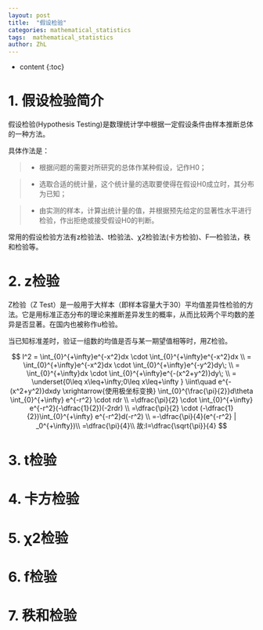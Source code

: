 ```yaml
---
layout: post
title:  "假设检验"
categories: mathematical_statistics
tags:  mathematical_statistics
author: ZhL
---
```


* content
{:toc}

# 1. 假设检验简介

假设检验(Hypothesis Testing)是数理统计学中根据一定假设条件由样本推断总体的一种方法。

具体作法是：

>- 根据问题的需要对所研究的总体作某种假设，记作H0；

>- 选取合适的统计量，这个统计量的选取要使得在假设H0成立时，其分布为已知；

>- 由实测的样本，计算出统计量的值，并根据预先给定的显著性水平进行检验，作出拒绝或接受假设H0的判断。

常用的假设检验方法有z检验法、t检验法、χ2检验法(卡方检验)、F—检验法，秩和检验等。

# 2. z检验

Z检验（Z Test）是一般用于大样本（即样本容量大于30）平均值差异性检验的方法。它是用标准正态分布的理论来推断差异发生的概率，从而比较两个平均数的差异是否显著。在国内也被称作u检验。

当已知标准差时，验证一组数的均值是否与某一期望值相等时，用Z检验。

$$ I^2 = \int_{0}^{+\infty}e^{-x^2}dx \cdot \int_{0}^{+\infty}e^{-x^2}dx \\
 = \int_{0}^{+\infty}e^{-x^2}dx \cdot \int_{0}^{+\infty}e^{-y^2}dy\; \\
 = \int_{0}^{+\infty}dx \cdot \int_{0}^{+\infty}e^{-(x^2+y^2)}dy\; \\
 = \underset{0\leq x\leq+\infty;0\leq x\leq+\infty } \iint\quad e^{-(x^2+y^2)}dxdy
 \xrightarrow{使用极坐标变换}
 \int_{0}^{\frac{\pi}{2}}d\theta \int_{0}^{+\infty} e^{-r^2} \cdot rdr \\
 =\dfrac{\pi}{2} \cdot \int_{0}^{+\infty} e^{-r^2}(-\dfrac{1}{2})(-2rdr) \\
 =\dfrac{\pi}{2} \cdot (-\dfrac{1}{2})\int_{0}^{+\infty} e^{-r^2}d(-r^2) \\
 =-\dfrac{\pi}{4}(e^{-r^2} | _0^{+\infty})\\
 =\dfrac{\pi}{4}\\
 故:I=\dfrac{\sqrt{\pi}}{4}
   $$



# 3. t检验


# 4. 卡方检验


# 5. χ2检验


# 6. f检验


# 7. 秩和检验
